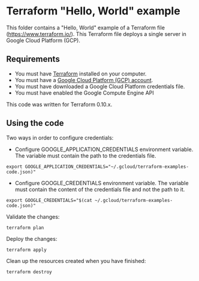 # Terraform "Hello, World" example

This folder contains a "Hello, World" example of a Terraform file (https://www.terraform.io/).
This Terraform file deploys a single server in Google Cloud Platform (GCP).

## Requirements

* You must have [Terraform](https://www.terraform.io/) installed on your computer. 
* You must have a [Google Cloud Platform (GCP) account](https://cloud.google.com/).
* You must have downloaded a Google Cloud Platform credentials file.
* You must have enabled the Google Compute Engine API

This code was written for Terraform 0.10.x.

## Using the code

Two ways in order to configure credentials:

* Configure GOOGLE_APPLICATION_CREDENTIALS environment variable. The variable must contain the path to the credentials file.

```
export GOOGLE_APPLICATION_CREDENTIALS="~/.gcloud/terraform-examples-code.json)"
```

* Configure GOOGLE_CREDENTIALS environment variable. The variable must contain the content of the credentials file and not the path to it.

```
export GOOGLE_CREDENTIALS="$(cat ~/.gcloud/terraform-examples-code.json)"
```




Validate the changes:

```
terraform plan
```

Deploy the changes:

```
terraform apply
```

Clean up the resources created when you have finished:

```
terraform destroy
```